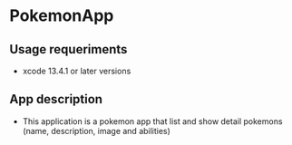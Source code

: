 # PokemonApp

## Usage requeriments 
* xcode 13.4.1 or later versions


## App description
* This application is a pokemon app that list and show detail pokemons (name, description, image and abilities)
